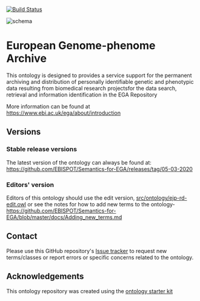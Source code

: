 [![Build Status](https://travis-ci.org/EBISPOT/EJP-Ontology.svg?branch=master)](https://travis-ci.org/EBISPOT/Semantics-for-EGA)


![schema]( https://github.com/EBISPOT/Semantics-for-EGA/blob/master/docs/ega.jpg)
# European Genome-phenome Archive

This ontology is designed to provides a service support for the permanent archiving and distribution of personally identifiable genetic and phenotypic data resulting from biomedical research projectsfor the data search, retrieval and information identification in the EGA Repository


More information can be found at https://www.ebi.ac.uk/ega/about/introduction

## Versions

### Stable release versions

The latest version of the ontology can always be found at:
https://github.com/EBISPOT/Semantics-for-EGA/releases/tag/05-03-2020


### Editors' version

Editors of this ontology should use the edit version, [src/ontology/ejp-rd-edit.owl](src/ontology/ega-rd-edit.owl) or see the notes for how to add new terms to the ontology-https://github.com/EBISPOT/Semantics-for-EGA/blob/master/docs/Adding_new_terms.md

## Contact

Please use this GitHub repository's [Issue tracker](https://github.com/EBISPOT/Semantics-for-EGA/issues) to request new terms/classes or report errors or specific concerns related to the ontology.

## Acknowledgements

This ontology repository was created using the [ontology starter kit](https://github.com/INCATools/ontology-starter-kit)

